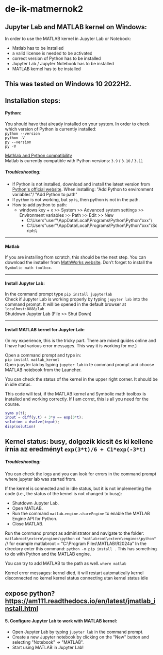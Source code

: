 # de-ik-matmernok2

## Jupyter Lab and MATLAB kernel on Windows:

In order to use the MATLAB kernel in Jupyter Lab or Notebook:
- Matlab has to be installed
- a valid license is needed to be activated
- correct version of Python has to be installed
- Jupyter Lab / Jupyter Notebook has to be installed
- MATLAB kernel has to be installed

This was tested on Windows 10 2022H2.
------
## Installation steps:
#### Python:
You should have that already installed on your system. In order to check which version of Python is currently installed:\
`python --version`\
`python -V`\
`py --version`\
`py -V`

[Mathlab and Python compatibility](https://www.mathworks.com/support/requirements/python-compatibility.html)\
Matlab is currently compatible with Python versions: `3.9` / `3.10` / `3.11`

##### Troubleshooting:
* If Python is not installed, download and install the latest version from [Python's official website](https://www.python.org/downloads/). When installing: "Add Python to environment variables"/ "Add Python to path" 
* If `python` is not working, but `py` is, then python is not in the path.
* How to add python to path:
  * windows key + x >> System  >> Advanced system settings >> Environment variables >> Path >> Edit >> New
    * C:\Users\"user"\AppData\Local\Programs\Python\Python"xxx"\
    * C:\Users\"user"\AppData\Local\Programs\Python\Python"xxx"\Scripts\

------
####  Matlab
If you are installing from scratch, this should be the next step. You can download the installer from [MathWorks website](https://www.mathworks.com/downloads/). Don't forget to install the `Symbolic math toolbox`.

------
#### Install Jupyter Lab:
In the command prompt type `pip install jupyterlab`\
Check if Jupyter Lab is working properly by typing `jupyter lab` into the command prompt. It will be opened in the default browser at `localhost:8888/lab`\
Shutdown Jupyter Lab (File >> Shut Down)

------
#### Install MATLAB kernel for Jupyter Lab:
(In my experience, this is the tricky part. There are mixed guides online and I have had various error messages. This way it is working for me.)

Open a command prompt and type in:\
`pip install matlab_kernel`\
Open jupyter lab by typing `jupyter lab` in te command prompt and choose MATLAB notebook from the Launcher.

You can check the status of the kernel in the upper right corner. It should be in idle status.

This code will test, if the MATLAB kernel and Symbolic math toolbox is installed and working correctly. If I am corret, this is all you need for the course.
```matlab
syms y(t);
input = diff(y,t) + 3*y == exp(3*t);
solution = dsolve(input);
disp(solution)
```
Kernel status: busy, dolgozik kicsit és ki kellene írnia az eredményt
`exp(3*t)/6 + C1*exp(-3*t)`
------
#####  Troubleshooting:
You can check the logs and you can look for errors in the command prompt where jupyter lab was started from.

If the kernel is connected and in idle status, but it is not implementing the code (i.e., the status of the kernel is not changed to busy):
- Shutdown Jupyter Lab.
- Open MATLAB.
- Run the command `matlab.engine.shareEngine` to enable the MATLAB Engine API for Python.
- Close MATLAB.

Run the command prompt as administrator and navigate to the folder: `matlabroot\extern\engines\python`
`cd "matlabroot\extern\engines\python"` // for example matlabroot = "C:\Program Files\MATLAB\R2024a"
In the directory enter this command:
`python -m pip install .`
This has something to do with Python and the MATLAB engine.

You can try to add MATLAB to the path as well.
`where matlab`

Kernel error messages: 
kernel died, it will restart automatically
kernel disconnected
no kernel
kernel status connecting utan kernel status idle 

expose python? https://am111.readthedocs.io/en/latest/jmatlab_install.html
------
#### 5. Configure Jupyter Lab to work with MATLAB kernel:
- Open Jupyter Lab by typing `jupyter lab` in the command prompt.
- Create a new Jupyter notebook by clicking on the "New" button and selecting "Notebook" -> "MATLAB".
- Start using MATLAB in Jupyter Lab!

